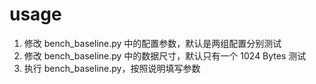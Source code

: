 # usage

1. 修改 bench_baseline.py 中的配置参数，默认是两组配置分别测试
2. 修改 bench_baseline.py 中的数据尺寸，默认只有一个 1024 Bytes 测试
3. 执行 bench_baseline.py，按照说明填写参数
